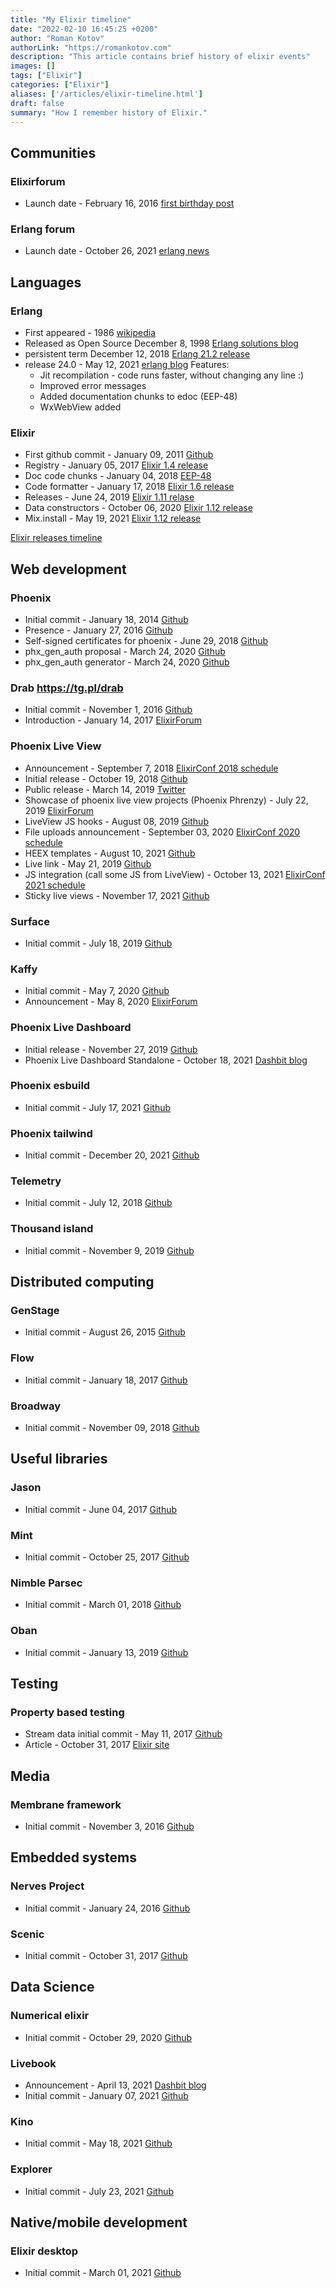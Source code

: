 ```yaml
---
title: "My Elixir timeline"
date: "2022-02-10 16:45:25 +0200"
author: "Roman Kotov"
authorLink: "https://romankotov.com"
description: "This article contains brief history of elixir events"
images: []
tags: ["Elixir"]
categories: ["Elixir"]
aliases: ['/articles/elixir-timeline.html']
draft: false
summary: "How I remember history of Elixir."
---
```


## Communities

### Elixirforum
- Launch date - February 16, 2016 [first birthday post](https://elixirforum.com/t/forum-update-our-first-birthday/3719)

### Erlang forum
- Launch date - October 26, 2021 [erlang news](https://www.erlang.org/news/150)

## Languages

### Erlang
- First appeared - 1986 [wikipedia](https://en.wikipedia.org/wiki/Erlang_(programming_language))
- Released as Open Source December 8, 1998 [Erlang solutions blog](https://www.erlang-solutions.com/blog/twenty-years-of-open-source-erlang/)
- persistent term December 12, 2018 [Erlang 21.2 release](https://www.erlang.org/news/125)
- release 24.0 - May 12, 2021 [erlang blog](https://www.erlang.org/blog/my-otp-24-highlights/)
  Features:
    - Jit recompilation - code runs faster, without changing any line :)
    - Improved error messages
    - Added documentation chunks to edoc (EEP-48)
    - WxWebView added

### Elixir
- First github commit - January 09, 2011 [Github](https://github.com/elixir-lang/elixir/commit/337c3f2d569a42ebd5fcab6fef18c5e012f9be5b)
- Registry - January 05, 2017 [Elixir 1.4 release](https://elixir-lang.org/blog/2017/01/05/elixir-v1-4-0-released/)
- Doc code chunks - January 04, 2018 [EEP-48](https://www.erlang.org/eeps/eep-0048.html)
- Code formatter - January 17, 2018 [Elixir 1.6 release](https://elixir-lang.org/blog/2018/01/17/elixir-v1-6-0-released/)
- Releases - June 24, 2019 [Elixir 1.11 relase](https://elixir-lang.org/blog/2019/06/24/elixir-v1-9-0-released/)
- Data constructors - October 06, 2020 [Elixir 1.12 release](https://elixir-lang.org/blog/2021/05/19/elixir-v1-12-0-released/)
- Mix.install - May 19, 2021 [Elixir 1.12 release](https://elixir-lang.org/blog/2021/05/19/elixir-v1-12-0-released/)

[Elixir releases timeline](https://elixir-lang.org/blog/categories.html#Releases)

## Web development

### Phoenix
- Initial commit - January 18, 2014 [Github](https://github.com/phoenixframework/phoenix/commit/c4ede8c5f71ab74b0c2e9de1eb37d15531d95a46)
- Presence - January 27, 2016 [Github](https://github.com/phoenixframework/phoenix/commit/6def6972abcc6308221e19fded587d9d1e8d789d)
- Self-signed certificates for phoenix - June 29, 2018 [Github](https://github.com/phoenixframework/phoenix/commit/1701940232d3cca7e39634ca10759b59481364bf)
- phx_gen_auth proposal - March 24, 2020 [Github](https://github.com/dashbitco/mix_phx_gen_auth_demo/pull/1)
- phx_gen_auth generator - March 24, 2020 [Github](https://github.com/aaronrenner/phx_gen_auth/commit/897be16de4c14b2306c307354d90f4b1e441a496)

### Drab https://tg.pl/drab
- Initial commit - November 1, 2016 [Github](https://github.com/grych/drab/commit/340d84064d496a6180b4fdcd2dcdbd3845b2bc09)
- Introduction - January 14, 2017 [ElixirForum](https://elixirforum.com/t/drab-remote-controlled-frontend-framework-for-phoenix/3277)

### Phoenix Live View
- Announcement - September 7, 2018 [ElixirConf 2018 schedule](https://elixirconf.com/2018)
- Initial release - October 19, 2018 [Github](https://github.com/phoenixframework/phoenix_live_view/commit/9a4dad75286ee54ca15a0211c8bea5d117e7c423)
- Public release - March 14, 2019 [Twitter](https://mobile.twitter.com/chris_mccord/status/1106291353670045696)
- Showcase of phoenix live view projects (Phoenix Phrenzy) - July 22, 2019 [ElixirForum](https://elixirforum.com/t/announcing-phoenix-phrenzy-a-contest-to-build-the-best-liveview-demos/24160)
- LiveView JS hooks - August 08, 2019 [Github](https://github.com/phoenixframework/phoenix_live_view/commit/6dd9ffcb690f1a82beff078a9c0870acd33e6fbb)
- File uploads announcement - September 03, 2020 [ElixirConf 2020 schedule](https://2020.elixirconf.com/#keynotes)
- HEEX templates - August 10, 2021 [Github](https://github.com/phoenixframework/phoenix_live_view/blob/master/CHANGELOG.md#0160-2021-08-10)
- Live link - May 21, 2019 [Github](https://github.com/phoenixframework/phoenix_live_view/commit/3d69a608db9ad7ede2ae0bee10dd305975b5a078)
- JS integration (call some JS from LiveView) - October 13, 2021 [ElixirConf 2021 schedule](https://2021.elixirconf.com/)
- Sticky live views - November 17, 2021 [Github](https://github.com/phoenixframework/phoenix_live_view/commit/a038f3b9d5fbb2b4623f8a3d68dae6082c8c06bd)

### Surface
- Initial commit - July 18, 2019 [Github](https://github.com/surface-ui/surface/commit/d018c0acb2ae1e579d789c91a9236f278836933c)

### Kaffy
- Initial commit - May 7, 2020 [Github](https://github.com/aesmail/kaffy/commit/ef186bbd1ad60bf097e3d5b0f33a7f79f08d5ffc)
- Announcement - May 8, 2020 [ElixirForum](https://elixirforum.com/t/kaffy-a-quick-and-flexible-admin-interface-for-phoenix-applications/31355)

### Phoenix Live Dashboard
- Initial release - November 27, 2019 [Github](https://github.com/phoenixframework/phoenix_live_dashboard/commit/f6fb90d7c89e6c8e5580cd3c4ad233a7a2131edd)
- Phoenix Live Dashboard Standalone - October 18, 2021 [Dashbit blog](https://dashbit.co/blog/presenting-plds)

### Phoenix esbuild
- Initial commit - July 17, 2021 [Github](https://github.com/phoenixframework/esbuild/commit/6294c3a5a0a37755fc5807701bff26c97ae554a2)

### Phoenix tailwind
- Initial commit - December 20, 2021 [Github](https://github.com/phoenixframework/tailwind/commit/638f42cd6b6ead2a57ea7c754350b87034162416)

### Telemetry
- Initial commit - July 12, 2018 [Github](https://github.com/beam-telemetry/telemetry/commit/8e553556fd683c17f4f97f72972332a4fefd355b)

### Thousand island
- Initial commit - November 9, 2019 [Github](https://github.com/mtrudel/thousand_island/commit/5440f0a7a6dd96f9adcec1ea0015b19c600e8bb5)

## Distributed computing

### GenStage
- Initial commit - August 26, 2015 [Github](https://github.com/elixir-lang/gen_stage/commit/604cfe322315fc47a52cca619669ad13156900dc)

### Flow
- Initial commit - January 18, 2017 [Github](https://github.com/dashbitco/flow/commit/783460aea6041182675e99952f72bdfa84ee6949)

### Broadway
- Initial commit - November 09, 2018 [Github](https://github.com/dashbitco/broadway/commit/8762cce683fbcadf7bd21f30c580b2e690f630cf)

## Useful libraries

### Jason
- Initial commit - June 04, 2017 [Github](https://github.com/michalmuskala/jason/commit/68f7e341fe6816b1ea2b26e8506723c5e0a96c2a)

### Mint
- Initial commit - October 25, 2017 [Github](https://github.com/elixir-mint/mint/commit/2041a7547f2544584d332a1207c046ef6ed5cead)

### Nimble Parsec
- Initial commit - March 01, 2018 [Github](https://github.com/dashbitco/nimble_parsec/commit/5b28e55109b9a66b3ae027db729f3c99a07188e1)

### Oban
- Initial commit - January 13, 2019 [Github](https://github.com/sorentwo/oban/commit/0ac3cc80a2164b6869dec1cfaecc4ad68010e3cf)

## Testing

### Property based testing
- Stream data initial commit - May 11, 2017 [Github](https://github.com/whatyouhide/stream_data/commit/e2802712565d4c082ec2820f87c6ff98ea1b435d)
- Article - October 31, 2017 [Elixir site](https://elixir-lang.org/blog/2017/10/31/stream-data-property-based-testing-and-data-generation-for-elixir/)

## Media

### Membrane framework
- Initial commit - November 3, 2016 [Github](https://github.com/membraneframework/membrane_core/commit/63e0f1f7dedf332f8083e4481eb5a032eae0c107)

## Embedded systems

### Nerves Project
- Initial commit - January 24, 2016 [Github](https://github.com/nerves-project/nerves/commit/67b6b69a7b6e5987f4e65af592dcd269d09418d8)

### Scenic
- Initial commit - October 31, 2017 [Github](https://github.com/boydm/scenic/commit/4b05c82e8db32b68e1dba8aac051e3587bdef5c9)

## Data Science

### Numerical elixir
- Initial commit - October 29, 2020 [Github](https://github.com/elixir-nx/nx/commit/ab2ed9a1172b724e394fa3ca75f04eb931cfb92e)

### Livebook
- Announcement - April 13, 2021 [Dashbit blog](https://dashbit.co/blog/announcing-livebook)
- Initial commit - January 07, 2021 [Github](https://github.com/livebook-dev/livebook/commit/79792777a7bf51354006cdf402c4d9a1ad512fa7)

### Kino
- Initial commit - May 18, 2021 [Github](https://github.com/livebook-dev/kino/commit/60f9cacd9a7bbb7f0add9773f570056b8d554a6f)

### Explorer
- Initial commit - July 23, 2021 [Github](https://github.com/elixir-nx/explorer/commit/a80a93f9801abc2b19f27b5a57a6870f1742b69b)

## Native/mobile development

### Elixir desktop
- Initial commit - March 01, 2021 [Github](https://github.com/elixir-desktop/desktop/commit/cfe2b8c2f6fcf4d43e546b15ba289342356b0773)
